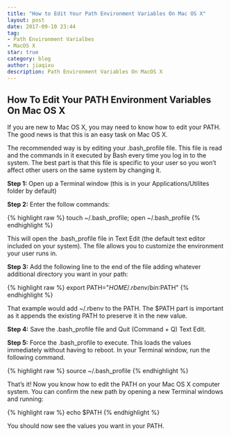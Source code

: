 ```yaml
---
title: "How to Edit Your Path Environment Variables On Mac OS X"
layout: post
date: 2017-09-10 23:44
tag:
- Path Environment Varialbes
- MacOS X
star: true
category: blog
author: jiaqixu
description: Path Environment Variables On MacOS X
---
```

## How To Edit Your PATH Environment Variables On Mac OS X

If you are new to Mac OS X, you may need to know how to edit your PATH. The good news is that this is an easy task on Mac OS X.

The recommended way is by editing your .bash_profile file. This file is read and the commands in it executed by Bash every time you log in to the system. The best part is that this file is specific to your user so you won’t affect other users on the same system by changing it.

<b>Step 1:</b> Open up a Terminal window (this is in your Applications/Utilites folder by default)

<b>Step 2:</b> Enter the follow commands:

{% highlight raw %}
touch ~/.bash_profile; open ~/.bash_profile
{% endhighlight %}

This will open the .bash_profile file in Text Edit (the default text editor included on your system). The file allows you to customize the environment your user runs in.

<b>Step 3:</b> Add the following line to the end of the file adding whatever additional directory you want in your path:

{% highlight raw %}
export PATH="$HOME/.rbenv/bin:$PATH"
{% endhighlight %}

That example would add ~/.rbenv to the PATH. The $PATH part is important as it appends the existing PATH to preserve it in the new value.

<b>Step 4:</b> Save the .bash_profile file and Quit (Command + Q) Text Edit.

<b>Step 5:</b> Force the .bash_profile to execute. This loads the values immediately without having to reboot. In your Terminal window, run the following command.

{% highlight raw %}
source ~/.bash_profile
{% endhighlight %}

That’s it! Now you know how to edit the PATH on your Mac OS X computer system. You can confirm the new path by opening a new Terminal windows and running:

{% highlight raw %}
echo $PATH
{% endhighlight %}

You should now see the values you want in your PATH.